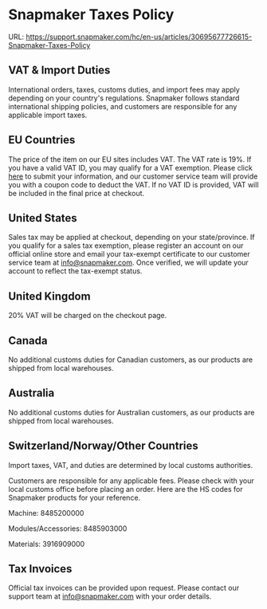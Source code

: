 # Snapmaker Taxes Policy

URL: https://support.snapmaker.com/hc/en-us/articles/30695677726615-Snapmaker-Taxes-Policy

##  **VAT & Import Duties**

International orders, taxes, customs duties, and import fees may apply depending on your country's regulations. Snapmaker follows standard international shipping policies, and customers are responsible for any applicable import taxes.

##  **EU Countries**

The price of the item on our EU sites includes VAT. The VAT rate is 19%. If you have a valid VAT ID, you may qualify for a VAT exemption. Please click [here](https://snapmaker.formcrafts.com/ebc4e0ec) to submit your information, and our customer service team will provide you with a coupon code to deduct the VAT. If no VAT ID is provided, VAT will be included in the final price at checkout.

##  **United States**

Sales tax may be applied at checkout, depending on your state/province. If you qualify for a sales tax exemption, please register an account on our official online store and email your tax-exempt certificate to our customer service team at info@snapmaker.com. Once verified, we will update your account to reflect the tax-exempt status.

##  **United Kingdom**

20% VAT will be charged on the checkout page.

## **Canada**

No additional customs duties for Canadian customers, as our products are shipped from local warehouses.

## **Australia**

No additional customs duties for Australian customers, as our products are shipped from local warehouses.

##  **Switzerland/Norway/Other Countries**

Import taxes, VAT, and duties are determined by local customs authorities.

Customers are responsible for any applicable fees. Please check with your local customs office before placing an order. Here are the HS codes for Snapmaker products for your reference.

Machine: 8485200000

Modules/Accessories: 8485903000

Materials: 3916909000

##  **Tax Invoices**

Official tax invoices can be provided upon request. Please contact our support team at info@snapmaker.com with your order details.
